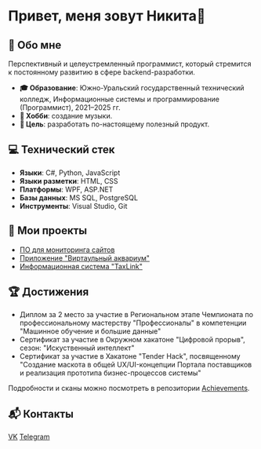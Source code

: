 # Привет, меня зовут Никита👋
## 🤖 Обо мне
Перспективный и целеустремленный программист, который стремится к постоянному развитию в сфере backend-разработки.

- **🎓 Образование**: Южно-Уральский государственный технический колледж, Информационные системы и программирование (Программист), 2021–2025 гг.
- **🎵 Хобби**: создание музыки.
- **🎯 Цель**: разработать по-настоящему полезный продукт.
## 💻 Технический стек
- **Языки**: C#, Python, JavaScript
- **Языки разметки**: HTML, CSS
- **Платформы**: WPF, ASP.NET
- **Базы данных**: MS SQL, PostgreSQL
- **Инструменты**: Visual Studio, Git

## 🚀 Мои проекты
- [ПО для мониторинга сайтов](https://github.com/sser1to/Site-monitoring-C-)
- [Приложение "Виртаульный аквариум"](https://github.com/sser1to/virtual_aquarium)
- [Информационная система "TaxLink"](https://github.com/sser1to/TaxLink)

## 🏆 Достижения
- Диплом за 2 место за участие в Региональном этапе Чемпионата по профессиональному мастерству "Профессионалы" в компетенции "Машинное обучение и большие данные"
- Сертификат за участие в Окружном хакатоне "Цифровой прорыв", сезон: "Искуственный интеллект"
- Сертификат за участие в Хакатоне "Tender Hack", посвященному "Создание маскота в общей UX/UI-концепции Портала поставщиков и реализация прототипа бизнес-процессов системы"

Подробности и сканы можно посмотреть в репозитории [Achievements](https://github.com/sser1to/Achievements).

## 📬 Контакты
[VK](https://vk.com/sser1to) 
[Telegram](https://t.me/sser1to) 
